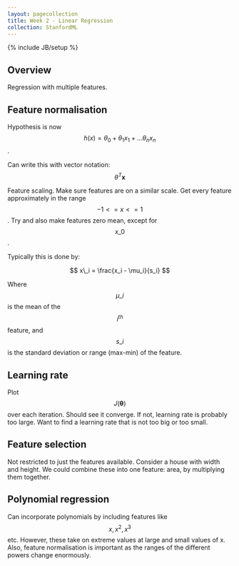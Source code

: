 ```yaml
---
layout: pagecollection
title: Week 2 - Linear Regression
collection: StanfordML
---
```

{% include JB/setup %}

## Overview
Regression with multiple features.

## Feature normalisation

Hypothesis is now $$ h(x) = \theta_0 + \theta_1 x_1 + ... \theta_n x_n $$.

Can write this with vector notation: $$\theta^T \mathbf{x}$$

Feature scaling. Make sure features are on a similar scale. Get every feature approximately in the range $$-1 <= x <= 1 $$. Try and also make features zero mean, except for $$x\_0$$. 

Typically this is done by:

$$ x\_i = \frac{x_i - \mu_i}{s_i} $$

Where $$\mu\_i$$ is the mean of the $$i^{th}$$ feature, and $$s\_i$$ is the standard deviation or range (max-min) of the feature.

## Learning rate
Plot $$J(\mathbf{\theta})$$ over each iteration. Should see it converge. If not, learning rate is probably too large. Want to find a learning rate that is not too big or too small.

## Feature selection
Not restricted to just the features available. Consider a house with width and height. We could combine these into one feature: area, by multiplying them together.

## Polynomial regression
Can incorporate polynomials by including features like $$x, x^2, x^3 $$ etc. However, these take on extreme values at large and small values of x. Also, feature normalisation is important as the ranges of the different powers change enormously.

